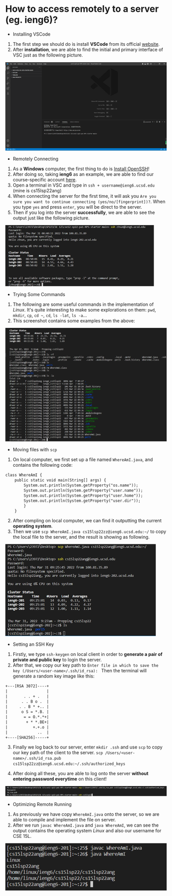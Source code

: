 # How to access remotely to a server (eg. ieng6)?

* Installing VSCode
1. The first step we should do is install **VSCode** from its official [website](https://code.visualstudio.com/).
2. After **installation**, we are able to find the initial and primary interface of VSC just as the following picture.

![Image1](Picture1.png)

* Remotely Connecting
1. As a **Windows** computer, the first thing to do is [Install OpenSSH](https://docs.microsoft.com/en-us/windows-server/administration/openssh/openssh_install_firstuse)!
2. After doing so, taking **ieng6** as an example, we are able to find our course-specific account [here](https://sdacs.ucsd.edu/~icc/index.php).
3. Open a terminal in VSC and type in `ssh + username@ieng6.ucsd.edu` (mine is cs15lsp22ang)
4. When connecting the server for the first time, it will ask you `Are you sure you want to continue connecting (yes/no/[fingerprint])?`. When you type `yes` and press `enter`, you will be direct to the server.
5. Then if you log into the server **successfully**, we are able to see the output just like the following picture.

![Image2](Picture2.png)

* Trying Some Commands
1. The following are some useful commands in the implementation of *Linux*. It's quite interesting to make some explorations on them:
`pwd`, 
`mkdir`, 
`cp`, 
`cd ~`, 
`cd`, 
`ls -lat`, 
`ls -a`...
2. This screenshot contains some examples from the above:

![Image3](Picture3.jpg)

* Moving files with `scp`
1. On local computer, we first set up a file named `WhereAmI.java`, and contains the following code:

```
class WhereAmI {
    public static void main(String[] args) {
        System.out.println(System.getProperty("os.name"));
        System.out.println(System.getProperty("user.name"));
        System.out.println(System.getProperty("user.home"));
        System.out.println(System.getProperty("user.dir"));
        }
    }
```
2. After compling on local computer, we can find it outputting the current **operating system**.
3. Then we use `scp WhereAmI.java cs15lsp22zz@ieng6.ucsd.edu:~/` to copy the local file to the server, and the result is showing as following.


![Image4](Picture4.png)

* Setting an SSH Key
1. Firstly, we type `ssh-keygen` on local client in order to **generate a pair of private and public key** to login the server.
2. After that, we copy our key path to `Enter file in which to save the key (/Users/<user-name>/.ssh/id_rsa): ` Then the terminal will generate a random key image like this:

```
+---[RSA 3072]----+
|                 |
|       . . + .   |
|      . . B o .  |
|     . . B * +.. |
|      o S = *.B. |
|       = = O.*.*+|
|        + * *.BE+|
|           +.+.o |
|             ..  |
+----[SHA256]-----+
```

3. Finally we log back to our server, enter `mkdir .ssh` and use `scp` to copy our key path of the client to the server. `scp /Users/<user-name>/.ssh/id_rsa.pub cs15lsp22zz@ieng6.ucsd.edu:~/.ssh/authorized_keys`

4. After doing all these, you are able to log onto the server **without entering password everytime** on this client!

![Image5](Picture5.png)

* Optimizing Remote Running
1. As previously we have copy `WhereAmI.java` onto the server, so we are able to compile and implement the file on server.
2. After we run `javac WhereAmI.java` and `java WhereAmI`, we can see the output contains the operating system *Linux* and also our username for CSE 15L.

![Image6](Picture6.jpg)
